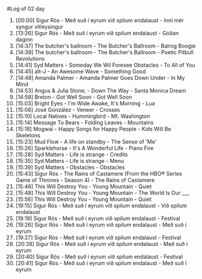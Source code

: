 #Log of 02 day

1. [00:00] Sigur Rós - Með suð í eyrum við spilum endalaust - Inní mér syngur vitleysingur
1. [13:26] Sigur Rós - Með suð í eyrum við spilum endalaust - Góðan daginn
1. [14:37] The butcher's ballroom - The Butcher's Ballroom - Balrog Boogie
1. [14:39] The butcher's ballroom - The Butcher's Ballroom - Poetic Pitbull Revolutions
1. [14:41] Syd Matters - Someday We Wil Foresee Obstacles - To All of You
1. [14:45] alt-J - An Awesome Wave - Something Good
1. [14:48] Amanda Palmer - Amanda Palmer Goes Down Under - In My Mind
1. [14:53] Angus & Julia Stone; - Down The Way - Santa Monica Dream
1. [14:58] Breton - Got Well Soon - Got Well Soon
1. [15:03] Bright Eyes - I'm Wide Awake, It's Morning - Lua
1. [15:08] José González - Veneer - Crosses
1. [15:10] Local Natives - Hummingbird - Mt. Washington
1. [15:14] Message To Bears - Folding Leaves - Mountains
1. [15:18] Mogwai - Happy Songs for Happy People - Kids Will Be Skeletons
1. [15:23] Mud Flow - A life on standby - The Sense of 'Me'
1. [15:26] Sparklehorse - It's A Wonderful Life - Piano Fire
1. [15:28] Syd Matters - Life is strange - Credits
1. [15:35] Syd Matters - Life is strange - Menu
1. [15:39] Syd Matters - Obstacles - Obstacles
1. [15:43] Sigur Rós - The Rains of Castamere (From the HBO® Series Game of Thrones - Season 4) - The Rains of Castamere
1. [15:46] This Will Destroy You - Young Mountain - Quiet
1. [15:48] This Will Destroy You - Young Mountain - The World Is Our ___
1. [15:56] This Will Destroy You - Young Mountain - Quiet
1. [19:15] Sigur Rós - Með suð í eyrum við spilum endalaust - Við spilum endalaust
1. [19:19] Sigur Rós - Með suð í eyrum við spilum endalaust - Festival
1. [19:26] Sigur Rós - Með suð í eyrum við spilum endalaust - Með suð í eyrum
1. [19:27] Sigur Rós - Með suð í eyrum við spilum endalaust - Festival
1. [20:38] Sigur Rós - Með suð í eyrum við spilum endalaust - Með suð í eyrum
1. [20:40] Sigur Rós - Með suð í eyrum við spilum endalaust - Festival
1. [20:41] Sigur Rós - Með suð í eyrum við spilum endalaust - Með suð í eyrum
